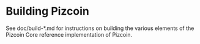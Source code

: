 Building Pizcoin
================

See doc/build-*.md for instructions on building the various
elements of the Pizcoin Core reference implementation of Pizcoin.
